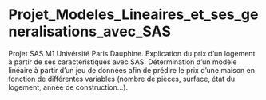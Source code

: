 # Projet_Modeles_Lineaires_et_ses_generalisations_avec_SAS
Projet SAS M1 Univérsité Paris Dauphine. Explication du prix d’un logement à partir de ses caractéristiques avec SAS. Détermination d’un modèle linéaire à partir d’un jeu de données afin de prédire le prix d’une maison en fonction de différentes variables (nombre de pièces, surface, état du logement, année de construction…).
